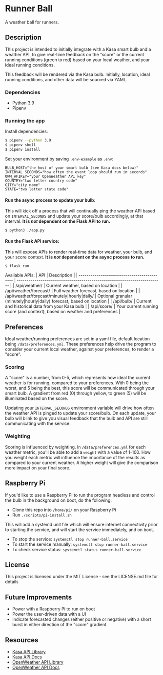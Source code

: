 # Runner Ball

A weather ball for runners.

## Description

This project is intended to initially integrate with a Kasa smart bulb and a
weather API, to give real-time feedback on the "score" or the current running conditions
(green to red) based on your local weather, and your ideal running conditions.

This feedback will be rendered via the Kasa bulb. Initially, location, ideal running
conditions, and other data will be sourced via YAML.

### Dependencies

* Python 3.9
* Pipenv

### Running the app

Install dependencies:
```bash
$ pipenv --python 3.9
$ pipenv shell
$ pipenv install
```

Set your environment by saving `.env-example` as `.env`:
```
BULB_HOST="the host of your smart bulb (see Kasa docs below)"
INTERVAL_SECONDS="how often the event loop should run in seconds"
OWM_APIKEY="your OpenWeather API key"
COUNTRY="two letter country code"
CITY="city name"
STATE="two letter state code"
```

#### Run the async process to update your bulb:
This will kick off a process that will continually ping the weather API based on
`INTERVAL_SECONDS` and update your score/bulb accordingly, at that interval. **It
is _not_ dependent on the Flask API to run.**
```
$ python3 ./app.py
```

#### Run the Flask API service:
This will expose APIs to render real-time data for weather, your bulb, and your
score context. **It is _not_ dependent on the async process to run.**
```
$ flask run
```
Available APIs:
| API                                          | Description                                                                |
| -------------------------------------------- | -------------------------------------------------------------------------- |
| /api/weather/                                | Current weather, based on location                                         |
| /api/weather/forecast/                       | Full weather forecast, based on location                                   |
| /api/weather/forecast/minutely|hourly|daily/ | Optional granular (minutely|hourly|daily) forecast, based on location      |
| /api/bulb/                                   | Current and historical data from your Kasa bulb                            |
| /api/score/                                  | Your current running score (and context), based on weather and preferences |

## Preferences
Ideal weather/running preferences are set in a yaml file, default location being
`/data/preferences.yml`. These preferences help drive the program to consider your
current local weather, against your preferences, to render a "score".

### Scoring
A "score" is a number, from 0-5, which represents how ideal the current weather is
for running, compared to your preferences. With 0 being the worst, and 5 being the
best, this score will be communicated through your smart bulb. A gradient from
red (0) through yellow, to green (5) will be illuminated based on the score.

Updating your `INTERVAL_SECONDS` environment variable will drive how often the
weather API is pinged to update your score/bulb. On each update, your bulb will
blink to give you visual feedback that the bulb and API are still communicating
with the service.

### Weighting
Scoring is influenced by weighting. In `/data/preferences.yml` for each weather
metric, you'll be able to add a `weight` with a value of 1-100. How you weight
each metric will influence the importance of the results as compared to your
current weather. A higher weight will give the comparison more impact on your
final score.

## Raspberry Pi
If you'd like to use a Raspberry Pi to run the program headless and control the bulb
in the background on boot, do the following:

- Clone this repo into `/home/pi/` on your Raspberry Pi
- Run `./scripts/pi-install.sh`

This will add a systemd unit file which will ensure internet connectivity prior
to starting the service, and will start the service immediately, and on boot.

- To stop the service: `systemctl stop runner-ball.service`
- To start the service manually: `systemctl stop runner-ball.service`
- To check service status: `systemctl status runner-ball.service`

## License

This project is licensed under the MIT License - see the LICENSE.md file for details

## Future Improvements

* Power with a Raspberry Pi to run on boot
* Power the user-driven data with a UI
* Indicate forecasted changes (either positive or negative) with a short burst in either direction of the "score" gradient

## Resources

* [Kasa API Library](https://github.com/python-kasa/python-kasa)
* [Kasa API Docs](https://python-kasa.readthedocs.io/en/latest/smartdevice.html)
* [OpenWeather API Library](https://github.com/csparpa/pyowm)
* [OpenWeather API Docs](https://openweathermap.org/api)
